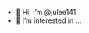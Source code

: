 - 👋 Hi, I’m @julee141
- 👀 I’m interested in ...

<!---
julee141/julee141 is a ✨ special ✨ repository because its `README.md` (this file) appears on your GitHub profile.
You can click the Preview link to take a look at your changes.
--->
